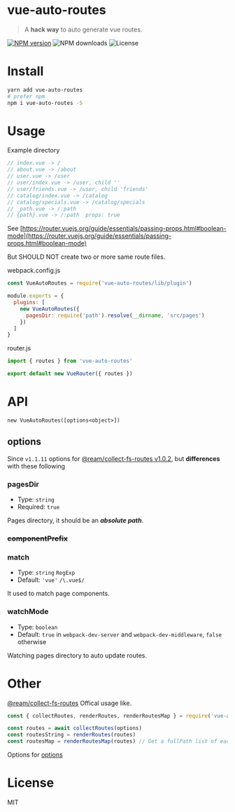 # vue-auto-routes

> A **hack way** to auto generate vue routes.

[![NPM version](https://flat.badgen.net/npm/v/vue-auto-routes?icon=npm)](https://npmjs.com/package/vue-auto-routes)
![NPM downloads](https://flat.badgen.net/npm/dt/vue-auto-routes?icon=npm)
![License](https://flat.badgen.net/npm/license/vue-auto-routes)

# Install

```bash
yarn add vue-auto-routes
# prefer npm
npm i vue-auto-routes -S
```

# Usage

Example directory

```js
// index.vue -> /
// about.vue -> /about
// user.vue -> /user
// user/index.vue -> /user, child ''
// user/friends.vue -> /user, child 'friends'
// catalog/index.vue -> /catalog
// catalog/specials.vue -> /catalog/specials
// _path.vue -> /:path
// {path}.vue -> /:path  props: true
```

See [https://router.vuejs.org/guide/essentials/passing-props.html#boolean-mode](https://router.vuejs.org/guide/essentials/passing-props.html#boolean-mode)

But SHOULD NOT create two or more same route files.

webpack.config.js

```js
const VueAutoRoutes = require('vue-auto-routes/lib/plugin')

module.exports = {
  plugins: [
    new VueAutoRoutes({
      pagesDir: require('path').resolve(__dirname, 'src/pages')
    })
  ]
}
```

router.js

```js
import { routes } from 'vue-auto-routes'

export default new VueRouter({ routes })
```

# API

`new VueAutoRoutes([options<object>])`

## options
Since `v1.1.11` options for [@ream/collect-fs-routes v1.0.2](https://github.com/ream/collect-fs-routes#api), but **differences** with these following

### pagesDir
- Type: `string`
- Required: `true`

Pages directory, it should be an _**absolute path**_.

### ~~componentPrefix~~

### match
- Type: `string` `RegExp`
- Default: `'vue'` `/\.vue$/`

It used to match page components.

### watchMode
- Type: `boolean`
- Default: `true` in `webpack-dev-server` and `webpack-dev-middleware`, `false` otherwise

Watching pages directory to auto update routes.

# Other
[@ream/collect-fs-routes](https://github.com/ream/collect-fs-routes#optionspagesdir) Offical usage like.

```js
const { collectRoutes, renderRoutes, renderRoutesMap } = require('vue-auto-routes/lib/collect-fs-routes')

const routes = await collectRoutes(options)
const routesString = renderRoutes(routes)
const routesMap = renderRoutesMap(routes) // Get a fullPath list of each route
```

Options for [options](#options)

# License
MIT

